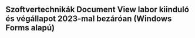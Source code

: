 ## Szoftvertechnikák Document View labor kiinduló és végállapot 2023-mal bezáróan (Windows Forms alapú)
